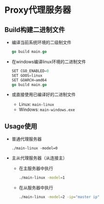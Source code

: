# Proxy代理服务器

## Build构建二进制文件

- 编译当前系统环境的二级制文件
    ```go
    go build main.go
    ```

- 在windows编译linux环境的二进制文件
    ```go
    SET CGO_ENABLED=0
    SET GOOS=linux
    SET GOARCH=amd64
    go build main.go
    ```

- 或直接使用已编译好的二进制文件
    - Linux: `main-linux`
    - Windows: `main-windows.exe`

## Usage使用

- 普通代理服务器
    ```
    ./main-linux -model=0
    ```

- 主从代理服务器（从连接主）
    - 在主服务器中执行
        ```bash
        ./main-linux -model=1
        ```
    - 在从服务器中执行
        ```bash
        ./main-linux -model=2 -ip="master ip"
        ```